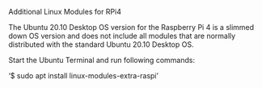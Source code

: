 Additional Linux Modules for RPi4


The Ubuntu 20.10 Desktop OS version for the Raspberry Pi 4 is a slimmed down OS version and does not include all modules that are normally distributed with the standard Ubuntu 20.10 Desktop OS.

Start the Ubuntu Terminal and run following commands:

‘$ sudo apt install linux-modules-extra-raspi’
